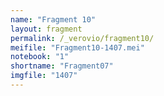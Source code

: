 ```yaml
---
name: "Fragment 10"
layout: fragment
permalink: /_verovio/fragment10/
meifile: "Fragment10-1407.mei"
notebook: "1"
shortname: "Fragment07"
imgfile: "1407"
---
```

